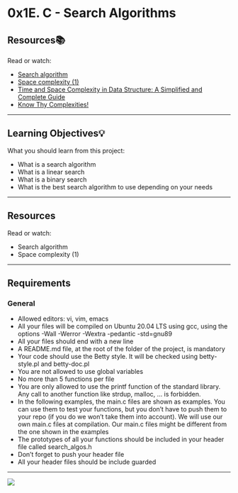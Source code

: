 # 0x1E. C - Search Algorithms

## Resources:books:
Read or watch:
* [Search algorithm](https://en.wikipedia.org/wiki/Search_algorithm)
* [Space complexity (1)](https://en.wikipedia.org/wiki/Search_algorithm)
* [Time and Space Complexity in Data Structure: A Simplified and Complete Guide](https://www.simplilearn.com/tutorials/data-structure-tutorial/time-and-space-complexity#:~:text=Time%20complexity%20is%20a%20function,of%20input%20to%20the%20method.)
* [Know Thy Complexities!](https://www.bigocheatsheet.com/?utm_source=pocket_saves)

---
## Learning Objectives:bulb:
What you should learn from this project:

* What is a search algorithm
* What is a linear search
* What is a binary search
* What is the best search algorithm to use depending on your needs

---
## Resources
Read or watch:
- Search algorithm
- Space complexity (1)

---
## Requirements
### General
* Allowed editors: vi, vim, emacs
* All your files will be compiled on Ubuntu 20.04 LTS using gcc, using the options -Wall -Werror -Wextra -pedantic -std=gnu89
* All your files should end with a new line
* A README.md file, at the root of the folder of the project, is mandatory
* Your code should use the Betty style. It will be checked using betty-style.pl and betty-doc.pl
* You are not allowed to use global variables
* No more than 5 functions per file
* You are only allowed to use the printf function of the standard library. Any call to another function like strdup, malloc, … is forbidden.
* In the following examples, the main.c files are shown as examples. You can use them to test your functions, but you don’t have to push them to your repo (if you do we won’t take them into account). We will use our own main.c files at compilation. Our main.c files might be different from the one shown in the examples
* The prototypes of all your functions should be included in your header file called search_algos.h
* Don’t forget to push your header file
* All your header files should be include guarded

---
![](https://media.tenor.com/Qz2VqMX0MisAAAAM/just-blame-on-the-algorithm.gif)
